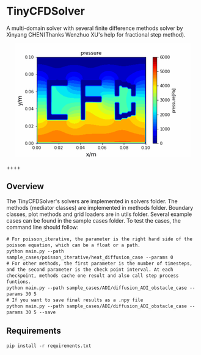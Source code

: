 ﻿# TinyCFDSolver
A multi-domain solver with several finite difference methods solver by Xinyang CHEN(Thanks Wenzhuo XU's help for fractional step method).  
<p align="center">
  <img width="460" height="300" src="sample_cases/frac_step/logo_case/result/pressure.gif">
</p>
++++


## Overview
The TinyCFDSolver's solvers are implemented in solvers folder. The methods (mediator classes) are implemented in methods folder. Boundary classes, plot methods and grid loaders are in utils folder. Several example cases can be found in the sample cases folder. To test the cases, the command line should follow:
```shell
# For poisson_iterative, the parameter is the right hand side of the poisson equation, which can be a float or a path.
python main.py --path sample_cases/poisson_iterative/heat_diffusion_case --params 0
# For other methods, the first parameter is the number of timesteps, and the second parameter is the check point interval. At each checkpoint, methods cache one result and also call step process funtions. 
python main.py --path sample_cases/ADI/diffusion_ADI_obstacle_case --params 30 5
# If you want to save final results as a .npy file
python main.py --path sample_cases/ADI/diffusion_ADI_obstacle_case --params 30 5 --save
```
## Requirements
```shell
pip install -r requirements.txt
```
